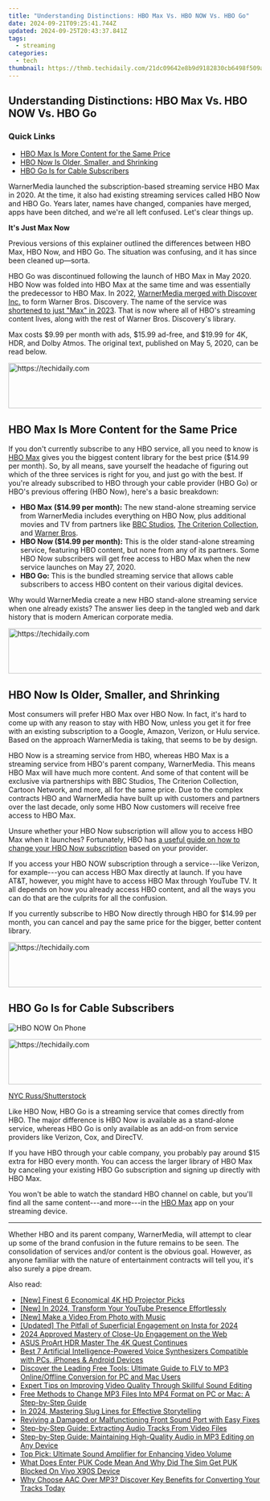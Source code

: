 ```yaml
---
title: "Understanding Distinctions: HBO Max Vs. HBO NOW Vs. HBO Go"
date: 2024-09-21T09:25:41.744Z
updated: 2024-09-25T20:43:37.841Z
tags:
  - streaming
categories:
  - tech
thumbnail: https://thmb.techidaily.com/21dc09642e8b9d9182830cb6498f509afd60ef4fb9e6e678414f0bc441ff1b6a.jpg
---
```


## Understanding Distinctions: HBO Max Vs. HBO NOW Vs. HBO Go

### Quick Links

* [HBO Max Is More Content for the Same Price](https://screen-video-capture.techidaily.com/new-2024-approved-dive-into-iphones-audio-memos-made-simple/)
* [HBO Now Is Older, Smaller, and Shrinking](https://fake-location.techidaily.com/how-to-stop-google-chrome-from-tracking-your-location-on-itel-a60s-drfone-by-drfone-virtual-android/)
* [HBO Go Is for Cable Subscribers](https://article-tips.techidaily.com/creative-vanguard-collection-free-3d-text-psds-classics-for-2024/)

 WarnerMedia launched the subscription-based streaming service HBO Max in 2020\. At the time, it also had existing streaming services called HBO Now and HBO Go. Years later, names have changed, companies have merged, apps have been ditched, and we're all left confused. Let's clear things up.

**It's Just Max Now** 

 Previous versions of this explainer outlined the differences between HBO Max, HBO Now, and HBO Go. The situation was confusing, and it has since been cleaned up—sorta.

 HBO Go was discontinued following the launch of HBO Max in May 2020\. HBO Now was folded into HBO Max at the same time and was essentially the predecessor to HBO Max. In 2022, [WarnerMedia merged with Discover Inc.](https://review-topics.techidaily.com/in-2024-fixing-foneazy-mockgo-not-working-on-vivo-s18e-drfone-by-drfone-virtual-android/) to form Warner Bros. Discovery. The name of the service was [shortened to just "Max" in 2023](https://smart-video-creator.techidaily.com/splice-video-editor-mac-version-download-and-install-today/). That is now where all of HBO's streaming content lives, along with the rest of Warner Bros. Discovery's library.

 Max costs $9.99 per month with ads, $15.99 ad-free, and $19.99 for 4K, HDR, and Dolby Atmos. The original text, published on May 5, 2020, can be read below.

<!-- affiliate ads begin -->
<a href="https://appsumo.8odi.net/c/5597632/2037350/7443" target="_top" id="2037350">
  <img src="//a.impactradius-go.com/display-ad/7443-2037350" border="0" alt="https://techidaily.com" width="728" height="90"/>
</a>
<img height="0" width="0" src="https://appsumo.8odi.net/i/5597632/2037350/7443" style="position:absolute;visibility:hidden;" border="0" />
<!-- affiliate ads end -->

##  HBO Max Is More Content for the Same Price

 If you don't currently subscribe to any HBO service, all you need to know is [HBO Max](https://track.flexlinkspro.com/g.ashx?foid=156085.101105873.1011126497&trid=1088663.218054&foc=16&fot=9999&fos=5&fobs=maxvsgovsnow) gives you the biggest content library for the best price ($14.99 per month). So, by all means, save yourself the headache of figuring out which of the three services is right for you, and just go with the best. If you're already subscribed to HBO through your cable provider (HBO Go) or HBO's previous offering (HBO Now), here's a basic breakdown:

* **HBO Max** **($14.99 per month):** The new stand-alone streaming service from WarnerMedia includes everything on HBO Now, plus additional movies and TV from partners like [BBC Studios](https://www.bbcstudios.com/), [The Criterion Collection](https://www.criterion.com/), and [Warner Bros](https://www.warnerbros.com/).
* **HBO Now ($14.99 per month):** This is the older stand-alone streaming service, featuring HBO content, but none from any of its partners. Some HBO Now subscribers will get free access to HBO Max when the new service launches on May 27, 2020.
* **HBO Go:** This is the bundled streaming service that allows cable subscribers to access HBO content on their various digital devices.

 Why would WarnerMedia create a new HBO stand-alone streaming service when one already exists? The answer lies deep in the tangled web and dark history that is modern American corporate media.

<!-- affiliate ads begin -->
<a href="https://appsumo.8odi.net/c/5597632/2118315/7443" target="_top" id="2118315">
  <img src="//a.impactradius-go.com/display-ad/7443-2118315" border="0" alt="https://techidaily.com" width="728" height="90"/>
</a>
<img height="0" width="0" src="https://appsumo.8odi.net/i/5597632/2118315/7443" style="position:absolute;visibility:hidden;" border="0" />
<!-- affiliate ads end -->

##  HBO Now Is Older, Smaller, and Shrinking

 Most consumers will prefer HBO Max over HBO Now. In fact, it's hard to come up with any reason to stay with HBO Now, unless you get it for free with an existing subscription to a Google, Amazon, Verizon, or Hulu service. Based on the approach WarnerMedia is taking, that seems to be by design.

 HBO Now is a streaming service from HBO, whereas HBO Max is a streaming service from HBO's parent company, WarnerMedia. This means HBO Max will have much more content. And some of that content will be exclusive via partnerships with BBC Studios, The Criterion Collection, Cartoon Network, and more, all for the same price. Due to the complex contracts HBO and WarnerMedia have built up with customers and partners over the last decade, only some HBO Now customers will receive free access to HBO Max.

 Unsure whether your HBO Now subscription will allow you to access HBO Max when it launches? Fortunately, HBO has [a useful guide on how to change your HBO Now subscription](https://help.hbonow.com/Answer/Detail/135#subscription-provider) based on your provider.

 If you access your HBO NOW subscription through a service---like Verizon, for example---you can access HBO Max directly at launch. If you have AT&T, however, you might have to access HBO Max through YouTube TV. It all depends on how you already access HBO content, and all the ways you can do that are the culprits for all the confusion.

 If you currently subscribe to HBO Now directly through HBO for $14.99 per month, you can cancel and pay the same price for the bigger, better content library.

<!-- affiliate ads begin -->
<a href="https://appsumo.8odi.net/c/5597632/2151859/7443" target="_top" id="2151859">
  <img src="//a.impactradius-go.com/display-ad/7443-2151859" border="0" alt="https://techidaily.com" width="728" height="90"/>
</a>
<img height="0" width="0" src="https://appsumo.8odi.net/i/5597632/2151859/7443" style="position:absolute;visibility:hidden;" border="0" />
<!-- affiliate ads end -->

##  HBO Go Is for Cable Subscribers

![HBO NOW On Phone](https://static1.howtogeekimages.com/wordpress/wp-content/uploads/2020/04/image-1.jpg) 

<!-- affiliate ads begin -->
<a href="https://aligracehair.sjv.io/c/5597632/1902324/19272" target="_top" id="1902324">
  <img src="//a.impactradius-go.com/display-ad/19272-1902324" border="0" alt="https://techidaily.com" width="728" height="90"/>
</a>
<img height="0" width="0" src="https://aligracehair.sjv.io/i/5597632/1902324/19272" style="position:absolute;visibility:hidden;" border="0" />
<!-- affiliate ads end -->

[NYC Russ/Shutterstock](https://www.shutterstock.com/image-photo/smartphone-showing-hbo-now-application-logo-1447175852)

 Like HBO Now, HBO Go is a streaming service that comes directly from HBO. The major difference is HBO Now is available as a stand-alone service, whereas HBO Go is only available as an add-on from service providers like Verizon, Cox, and DirecTV.

 If you have HBO through your cable company, you probably pay around $15 extra for HBO every month. You can access the larger library of HBO Max by canceling your existing HBO Go subscription and signing up directly with HBO Max.

 You won't be able to watch the standard HBO channel on cable, but you'll find all the same content---and more---in the [HBO Max](https://track.flexlinkspro.com/g.ashx?foid=156085.101105873.1011126497&trid=1088663.218054&foc=16&fot=9999&fos=5&fobs=maxvsgovsnow) app on your streaming device.

---

 Whether HBO and its parent company, WarnerMedia, will attempt to clear up some of the brand confusion in the future remains to be seen. The consolidation of services and/or content is the obvious goal. However, as anyone familiar with the nature of entertainment contracts will tell you, it's also surely a pipe dream.

<ins class="adsbygoogle"
     style="display:block"
     data-ad-format="autorelaxed"
     data-ad-client="ca-pub-7571918770474297"
     data-ad-slot="1223367746"></ins>

<ins class="adsbygoogle"
     style="display:block"
     data-ad-client="ca-pub-7571918770474297"
     data-ad-slot="8358498916"
     data-ad-format="auto"
     data-full-width-responsive="true"></ins>

<span class="atpl-alsoreadstyle">Also read:</span>
<div><ul>
<li><a href="https://some-techniques.techidaily.com/new-finest-6-economical-4k-hd-projector-picks/"><u>[New] Finest 6 Economical 4K HD Projector Picks</u></a></li>
<li><a href="https://youtube-data.techidaily.com/n-2024-transform-your-youtube-presence-effortlessly/"><u>[New] In 2024, Transform Your YouTube Presence Effortlessly</u></a></li>
<li><a href="https://extra-guidance.techidaily.com/new-make-a-video-from-photo-with-music/"><u>[New] Make a Video From Photo with Music</u></a></li>
<li><a href="https://instagram-video-files.techidaily.com/updated-the-pitfall-of-superficial-engagement-on-insta-for-2024/"><u>[Updated] The Pitfall of Superficial Engagement on Insta for 2024</u></a></li>
<li><a href="https://extra-skills.techidaily.com/2024-approved-mastery-of-close-up-engagement-on-the-web/"><u>2024 Approved Mastery of Close-Up Engagement on the Web</u></a></li>
<li><a href="https://extra-tips.techidaily.com/asus-proart-hdr-master-the-4k-quest-continues/"><u>ASUS ProArt HDR Master The 4K Quest Continues</u></a></li>
<li><a href="https://media-tips.techidaily.com/best-7-artificial-intelligence-powered-voice-synthesizers-compatible-with-pcs-iphones-and-android-devices/"><u>Best 7 Artificial Intelligence-Powered Voice Synthesizers Compatible with PCs, iPhones & Android Devices</u></a></li>
<li><a href="https://media-tips.techidaily.com/discover-the-leading-free-tools-ultimate-guide-to-flv-to-mp3-onlineoffline-conversion-for-pc-and-mac-users/"><u>Discover the Leading Free Tools: Ultimate Guide to FLV to MP3 Online/Offline Conversion for PC and Mac Users</u></a></li>
<li><a href="https://media-tips.techidaily.com/expert-tips-on-improving-video-quality-through-skillful-sound-editing/"><u>Expert Tips on Improving Video Quality Through Skillful Sound Editing</u></a></li>
<li><a href="https://media-tips.techidaily.com/free-methods-to-change-mp3-files-into-mp4-format-on-pc-or-mac-a-step-by-step-guide/"><u>Free Methods to Change MP3 Files Into MP4 Format on PC or Mac: A Step-by-Step Guide</u></a></li>
<li><a href="https://extra-approaches.techidaily.com/in-2024-mastering-slug-lines-for-effective-storytelling/"><u>In 2024, Mastering Slug Lines for Effective Storytelling</u></a></li>
<li><a href="https://sound-issues.techidaily.com/reviving-a-damaged-or-malfunctioning-front-sound-port-with-easy-fixes/"><u>Reviving a Damaged or Malfunctioning Front Sound Port with Easy Fixes</u></a></li>
<li><a href="https://media-tips.techidaily.com/step-by-step-guide-extracting-audio-tracks-from-video-files/"><u>Step-by-Step Guide: Extracting Audio Tracks From Video Files</u></a></li>
<li><a href="https://media-tips.techidaily.com/step-by-step-guide-maintaining-high-quality-audio-in-mp3-editing-on-any-device/"><u>Step-by-Step Guide: Maintaining High-Quality Audio in MP3 Editing on Any Device</u></a></li>
<li><a href="https://media-tips.techidaily.com/top-pick-ultimate-sound-amplifier-for-enhancing-video-volume/"><u>Top Pick: Ultimate Sound Amplifier for Enhancing Video Volume</u></a></li>
<li><a href="https://sim-unlock.techidaily.com/what-does-enter-puk-code-mean-and-why-did-the-sim-get-puk-blocked-on-vivo-x90s-device-by-drfone-android/"><u>What Does Enter PUK Code Mean And Why Did The Sim Get PUK Blocked On Vivo X90S Device</u></a></li>
<li><a href="https://media-tips.techidaily.com/why-choose-aac-over-mp3-discover-key-benefits-for-converting-your-tracks-today/"><u>Why Choose AAC Over MP3? Discover Key Benefits for Converting Your Tracks Today</u></a></li>
</ul></div>

